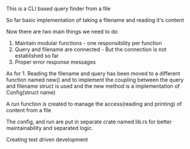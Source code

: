 This is a CLI based query finder from a file

So far basic implementation of taking a filename and reading it's content

Now there are two main things we need to do
1. Maintain modular functions - one responsibility per function
2. Query and filename are connected - But the connection is not established so far
3. Proper error response messages

As for 1. 
Reading the filename and query has been moved to a different function named new() and to implement the coupling between the query and filename struct is used and the new method is a implementation of Config(struct name)

A run function is created to manage the access(reading and printing) of content from a file

The config, and run are put in separate crate named lib.rs for better maintainability and separated logic. 

Creating test driven development